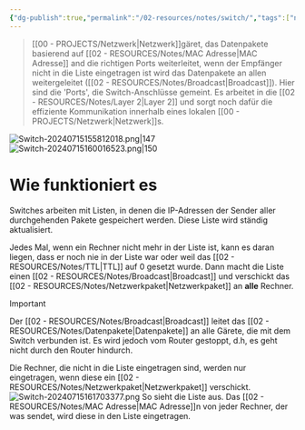 ```yaml
---
{"dg-publish":true,"permalink":"/02-resources/notes/switch/","tags":["netzwerk","hardware","LF09","LF03","prüfungsrelevant"],"noteIcon":"","updated":"2024-07-23T10:12:36.000+02:00"}
---
```


> [[00 - PROJECTS/Netzwerk\|Netzwerk]]gäret, das Datenpakete basierend auf [[02 - RESOURCES/Notes/MAC Adresse\|MAC Adresse]] and die richtigen Ports weiterleitet, wenn der Empfänger nicht in die Liste eingetragen ist wird das Datenpakete an allen weitergeleitet ([[02 - RESOURCES/Notes/Broadcast\|Broadcast]]). Hier sind die 'Ports', die Switch-Anschlüsse gemeint.
> Es arbeitet in die [[02 - RESOURCES/Notes/Layer 2\|Layer 2]] und sorgt noch dafür die effiziente Kommunikation innerhalb eines lokalen [[00 - PROJECTS/Netzwerk\|Netzwerk]]s.

![Switch-20240715155812018.png|147](/img/user/02%20-%20RESOURCES/Files/Switch-20240715155812018.png) ![Switch-20240715160016523.png|150](/img/user/02%20-%20RESOURCES/Files/Switch-20240715160016523.png)



# Wie funktioniert es

Switches arbeiten mit Listen, in denen die IP-Adressen der Sender aller durchgehenden Pakete gespeichert werden. Diese Liste wird ständig aktualisiert.

Jedes Mal, wenn ein Rechner nicht mehr in der Liste ist, kann es daran liegen, dass er noch nie in der Liste war oder weil das [[02 - RESOURCES/Notes/TTL\|TTL]] auf 0 gesetzt wurde. Dann macht die Liste einen [[02 - RESOURCES/Notes/Broadcast\|Broadcast]] und verschickt das [[02 - RESOURCES/Notes/Netzwerkpaket\|Netzwerkpaket]] an **alle** Rechner.

>[!important] 
>Der [[02 - RESOURCES/Notes/Broadcast\|Broadcast]] leitet das [[02 - RESOURCES/Notes/Datenpakete\|Datenpakete]] an alle Gärete, die mit dem Switch verbunden ist. 
>Es wird jedoch vom  Router gestoppt, d.h, es geht nicht durch den Router hindurch.

Die Rechner, die nicht in die Liste eingetragen sind, werden nur eingetragen, wenn diese ein [[02 - RESOURCES/Notes/Netzwerkpaket\|Netzwerkpaket]] verschickt.
![Switch-20240715161703377.png](/img/user/02%20-%20RESOURCES/Files/Switch-20240715161703377.png)
So sieht die Liste aus. Das [[02 - RESOURCES/Notes/MAC Adresse\|MAC Adresse]]n von jeder Rechner, der was sendet, wird diese in den Liste eingetragen.